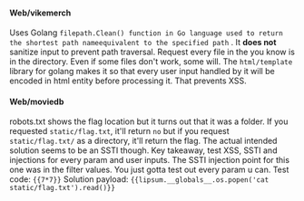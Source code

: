 #### Web/vikemerch
Uses Golang
`filepath.Clean() function in Go language used to return the shortest path nameequivalent to the specified path` . It **does not** sanitize input to prevent path traversal. Request every file in the you know is in the directory. Even if some files don't work, some will. The `html/template` library for golang makes it so that every user input handled by it will be encoded in html entity before processing it. That prevents XSS.

#### Web/moviedb
robots.txt shows the flag location but it turns out that it was a folder.
If you requested `static/flag.txt`, it'll return `no` but if you request `static/flag.txt/` as a directory, it'll return the flag. The actual intended solution seems to be an SSTI though.
Key takeaway, test XSS, SSTI and injections for every param and user inputs. The SSTI injection point for this one was in the filter values. You just gotta test out every param u can.
Test code: `{{7*7}}`
Solution payload: `{{lipsum.__globals__.os.popen('cat static/flag.txt').read()}}` 
